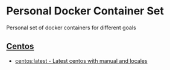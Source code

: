 # Personal Docker Container Set

Personal set of docker containers for different goals

## [Centos](centos)

* [centos:latest - Latest centos with manual and locales](centos/centos-latest)
